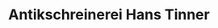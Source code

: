 ---
title: "Antikschreinerei Hans Tinner"
url: /sta-maria-val-muestair/antikschreinerei-hans-tinner/
shop: Baumarkt
---